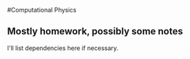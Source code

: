 #Computational Physics
## Mostly homework, possibly some notes

I'll list dependencies here if necessary.

